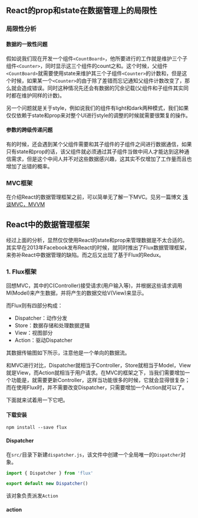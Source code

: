 ## React的prop和state在数据管理上的局限性
### 局限性分析
#### 数据的一致性问题
假如说我们现在开发一个组件`<CountBoard>`，他所要进行的工作就是维护三个子组件`<Counter>`，同时显示这三个组件的count之和。这个时候，父组件`<CountBoard>`就需要使用state来维护其三个子组件`<Counter>`的计数和，但是这个时候，如果某一个`<Counter>`的由于除了差错而忘记通知父组件计数改变了，那么就会造成错误。同时这种情况先还会有数据的冗余记载(父组件和子组件其实同时都在维护同样的计数)。

另一个问题就是关于style，例如说我们的组件有light和dark两种模式，我们如果仅仅依赖于state和prop来对整个UI进行style的调整的时候就需要很繁复的操作。
#### 参数的跨级传递问题
有的时候，还会遇到某个父组件需要和其子组件的子组件之间进行数据通信，如果只有state和prop的话，该父组件就必须通过其子组件当做中间人才能达到这种通信需求，但是这个中间人并不对这些数据感兴趣，这其实不仅增加了工作量而且也增加了出错的概率。

### MVC框架
在介绍React的数据管理框架之前，可以简单无了解一下MVC。见另一篇博文
[浅谈MVC，MVVM](https://www.google.com)

## React中的数据管理框架
经过上面的分析，显然仅仅使用React的state和prop来管理数据是不太合适的。其实早在2013年Facebook发布React的时候，就同时推出了Flux数据管理框架，来弥补React中数据管理的缺陷。而之后又出现了基于Flux的Redux。
### 1. Flux框架
回想MVC，其中的C(Controller)接受请求(用户输入等)，并根据这些请求调用M(Model)来产生数据，并将产生的数据交给V(View)来显示。

而Flux则有四部分构成：
- Dispatcher：动作分发
- Store：数据存储和处理数据逻辑
- View：视图部分
- Action：驱动Dispatcher

其数据传输图如下所示，注意他是一个单向的数据流。

和MVC进行对比，Dispatcher就相当于Controller，Store就相当于Model，View就是View，而Action就相当于用户请求。在MVC的框架之下，当我们需要增加一个功能是，就需要更新Controller，这样当功能很多的时候，它就会显得很复杂；而在使用Flux时，并不需要改变Dispatcher，只需要增加一个Action就可以了。

下面就来试着用一下它吧。

#### 下载安装
```
npm install --save flux
```
#### Dispatcher
在`src/`目录下新建`dispatcher.js`，该文件中创建一个全局唯一的`Dispatcher`对象。
```js
import { Dispatcher } from 'flux'

export default new Dispatcher()
```
该对象负责派发`Action`
#### action

